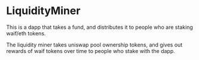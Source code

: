 # LiquidityMiner
This is a dapp that takes a fund, and distributes it to people who are staking waif/eth tokens. 

The liquidity miner takes uniswap pool ownership tokens, and gives out rewards of waif tokens over time to people who stake with the dapp. 
